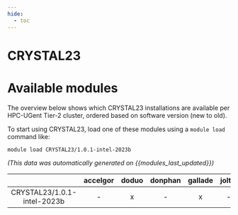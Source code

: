 ```yaml
---
hide:
  - toc
---
```


CRYSTAL23
=========

# Available modules


The overview below shows which CRYSTAL23 installations are available per HPC-UGent Tier-2 cluster, ordered based on software version (new to old).

To start using CRYSTAL23, load one of these modules using a `module load` command like:

```shell
module load CRYSTAL23/1.0.1-intel-2023b
```

*(This data was automatically generated on {{modules_last_updated}})*  

| |accelgor|doduo|donphan|gallade|joltik|shinx|
| :---: | :---: | :---: | :---: | :---: | :---: | :---: |
|CRYSTAL23/1.0.1-intel-2023b|-|x|-|x|-|x|
